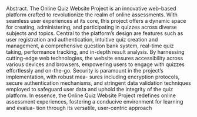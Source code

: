 Abstract. The Online Quiz Website Project is an innovative web-based
platform crafted to revolutionize the realm of online assessments. With
seamless user experiences at its core, this project offers a dynamic space
for creating, administering, and participating in quizzes across diverse
subjects and topics.
Central to the platform’s design are features such as user registration and
authentication, intuitive quiz creation and management, a comprehensive
question bank system, real-time quiz taking, performance tracking, and
in-depth result analysis. By harnessing cutting-edge web technologies,
the website ensures accessibility across various devices and browsers,
empowering users to engage with quizzes effortlessly and on-the-go.
Security is paramount in the project’s implementation, with robust mea-
sures including encryption protocols, secure authentication mechanisms,
and stringent data validation techniques employed to safeguard user data
and uphold the integrity of the quiz platform.
In essence, the Online Quiz Website Project redefines online assessment
experiences, fostering a conducive environment for learning and evalua-
tion through its versatile, user-centric approach
